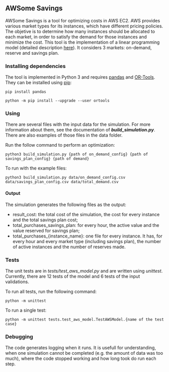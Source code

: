 ## AWSome Savings

AWSome Savings is a tool for optimizing costs in AWS EC2. AWS provides various market types for its instances, which have different pricing policies. The objetive is to determine how many instances should be allocated to each market, in order to satisfy the demand for those instances and minimize the cost. This tool is the implementation of a linear programming model (detailed description [here](https://www.overleaf.com/read/fyfghmzfkmtq)). It considers 3 markets: on-demand, reserve and savings plan.

### Installing dependencies

The tool is implemented in Python 3 and requires [pandas](https://pandas.pydata.org/) and [OR-Tools](https://developers.google.com/optimization). They can be installed using [pip](https://pypi.org/project/pip/):

```
pip install pandas
```

```
python -m pip install --upgrade --user ortools
```

### Using

There are several files with the input data for the simulation. For more information about them, see the documentation of ***build_simulation.py***. There are also examples of those files in the data folder.

Run the follow command to perform an optimization:
```
python3 build_simulation.py {path of on_demand_config} {path of savings_plan_config} {path of demand}
```
To run with the example files:
```
python3 build_simulation.py data/on_demand_config.csv data/savings_plan_config.csv data/total_demand.csv
```

#### Output

The simulation generates the following files as the output:
- result_cost: the total cost of the simulation, the cost for every instance and the total 
    savings plan cost;
- total_purchases_savings_plan: for every hour, the active value and the value reserved 
    for savings plan;
- total_purchases_{instance_name}: one file for every instance. It has, for every hour 
    and every market type (including savings plan), the number of active instances and 
    the number of reserves made.

### Tests

The unit tests are in *tests/test_aws_model.py* and are written using *unittest*. Currently, there are 12 tests of the model and 6 tests of the input validations. 

To run all tests, run the following command:
```
python -m unittest
```
To run a single test:
```
python -m unittest tests.test_aws_model.TestAWSModel.{name of the test case}
```
### Debugging

The code generates logging when it runs. It is usefull for understanding, when one simulation cannot be completed (e.g. the amount of data was too much), where the code stopped working and how long took do run each step.
